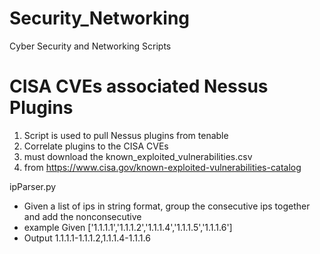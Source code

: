 # Security_Networking
Cyber Security and Networking Scripts

# CISA CVEs associated Nessus Plugins
1. Script is used to pull Nessus plugins from tenable
2. Correlate plugins to the CISA CVEs
3. must download the known_exploited_vulnerabilities.csv
4. from https://www.cisa.gov/known-exploited-vulnerabilities-catalog

ipParser.py
- Given a list of ips in string format, group the consecutive ips together and add the nonconsecutive
- example Given ['1.1.1.1','1.1.1.2','1.1.1.4','1.1.1.5','1.1.1.6']
- Output 1.1.1.1-1.1.1.2,1.1.1.4-1.1.1.6



